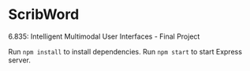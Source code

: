 # ScribWord
6.835: Intelligent Multimodal User Interfaces - Final Project

Run ```npm install``` to install dependencies.
Run ```npm start``` to start Express server.
